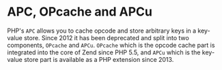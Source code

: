 # APC, OPcache and APCu

PHP's `APC` allows you to cache opcode and store arbitrary keys in a key-value
store. Since 2012 it has been deprecated and split into two components, `OPcache`
and `APCu`. `OPcache` which is the opcode cache part is integrated into the core
of Zend since PHP 5.5, and `APCu` which is the key-value store part is available
as a PHP extension since 2013.

